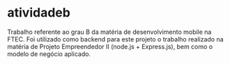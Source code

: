 # atividadeb

Trabalho referente ao grau B da matéria de desenvolvimento mobile na FTEC. Foi utilizado como backend para este projeto o trabalho realizado na matéria de Projeto Empreendedor II (node.js + Express.js), bem como o modelo de negócio aplicado.

